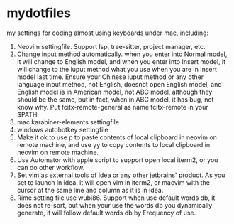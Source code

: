 # mydotfiles
my settings for coding almost using keyboards under mac, including:
1. Neovim settingfile. Support lsp, tree-sitter, project manager, etc.
2. Change input method automatically. when you enter into Normal model, it will change to English model, and when you enter into Insert model, it will change to the iuput method what you use when you are in Insert model last time. Ensure your Chinese iuput method or any other language input method, not English, doesnot open English model, and English model is in American model, not ABC model, although they should be the same, but in fact, when in ABC model, it has bug, not know why. Put fcitx-remote-general as name fcitx-remote in your $PATH.
3. mac karabiner-elements settingfile
4. windows autohotkey settingfile
5. Make it ok to use p to paste contents of local clipboard in neovim on remote machine, and use yy to copy contents to local clipboard in neovim on remote machine.
6. Use Automator with apple script to support open local iterm2, or you can do other workflow.
7. Set vim as external tools of idea or any other jetbrains' product. As you set to launch in idea, it will open vim in iterm2, or macvim with the cursor at the same line and      column as it is in idea.
8. Rime setting file use wubi86. Support when use default words db, it does not re-sort, but when your use the words db you dynamically generate, it will follow default words db by Frequency of use.
